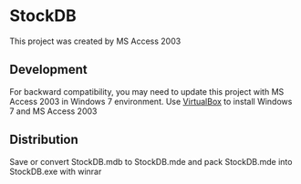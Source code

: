 # StockDB

This project was created by MS Access 2003

## Development
For backward compatibility, you may need to update this project with MS Access 2003 in Windows 7 environment. Use [VirtualBox](https://www.virtualbox.org) to install Windows 7 and MS Access 2003

## Distribution
Save or convert StockDB.mdb to StockDB.mde and pack StockDB.mde into StockDB.exe with winrar
